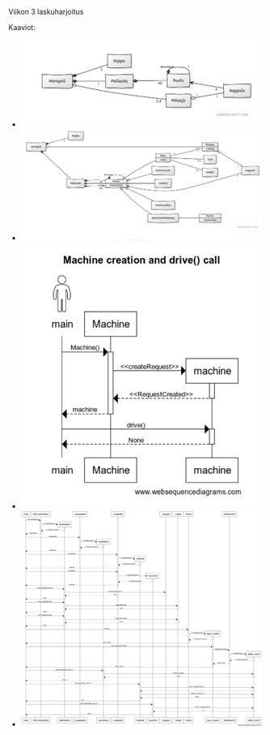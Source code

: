 Viikon 3 laskuharjoitus

Kaaviot:
* ![Tehtävä 1](Monopoli-UML-01.png)
* ![Tehtävä 2](Monopoli-UML-02.png)
* ![Tehtävä 3](Machine_WSD.png)
* ![Tehtävä 4](seutuliikenne.png)
